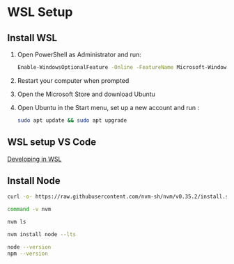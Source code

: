 # WSL Setup

## Install WSL

1. Open PowerShell as Administrator and run:  

    ```bash
    Enable-WindowsOptionalFeature -Online -FeatureName Microsoft-Windows-Subsystem-Linux
    ```

2. Restart your computer when prompted

3. Open the Microsoft Store and download Ubuntu

4. Open Ubuntu in the Start menu, set up a new account and run :  

    ```bash
    sudo apt update && sudo apt upgrade
    ```

## WSL setup VS Code

[Developing in WSL](https://code.visualstudio.com/docs/remote/wsl)

## Install Node

```bash
curl -o- https://raw.githubusercontent.com/nvm-sh/nvm/v0.35.2/install.sh | bash
```

```bash
command -v nvm
```

```bash
nvm ls
```

```bash
nvm install node --lts
```

```bash
node --version
npm --version
```
